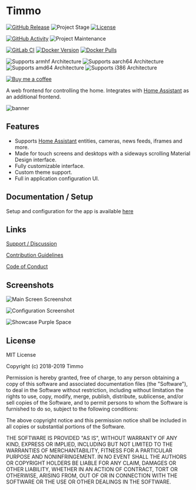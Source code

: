 # Timmo

[![GitHub Release][releases-shield]][releases]
![Project Stage][project-stage-shield]
[![License][license-shield]](LICENSE.md)

[![GitHub Activity][commits-shield]][commits]
![Project Maintenance][maintenance-shield]

[![GitLab CI][gitlabci-shield]][gitlabci]
[![Docker Version][version-shield]][microbadger]
[![Docker Pulls][pulls-shield]][dockerhub]

![Supports armhf Architecture][armhf-shield]
![Supports aarch64 Architecture][aarch64-shield]
![Supports amd64 Architecture][amd64-shield]
![Supports i386 Architecture][i386-shield]

[![Buy me a coffee][buymeacoffee-shield]][buymeacoffee]

A web frontend for controlling the home. Integrates with
[Home Assistant][hass] as an additional frontend.

![banner][banner]

## Features

- Supports [Home Assistant][hass] entities, cameras, news feeds, iframes and
 more.
- Made for touch screens and desktops with a sideways scrolling Material Design
 interface.
- Fully customizable interface.
- Custom theme support.
- Full in application configuration UI.

## Documentation / Setup

Setup and configuration for the app is available [here][setup-docs]

## Links

[Support / Discussion][forum]

[Contribution Guidelines][contributing]

[Code of Conduct][code_of_conduct]

## Screenshots

![Main Screen Screenshot][screen-main]

![Configuration Screenshot][screen-configuration-main]

![Showcase Purple Space][showcase-purple-space]

## License

MIT License

Copyright (c) 2018-2019 Timmo

Permission is hereby granted, free of charge, to any person obtaining a copy
of this software and associated documentation files (the "Software"), to deal
in the Software without restriction, including without limitation the rights
to use, copy, modify, merge, publish, distribute, sublicense, and/or sell
copies of the Software, and to permit persons to whom the Software is
furnished to do so, subject to the following conditions:

The above copyright notice and this permission notice shall be included in all
copies or substantial portions of the Software.

THE SOFTWARE IS PROVIDED "AS IS", WITHOUT WARRANTY OF ANY KIND, EXPRESS OR
IMPLIED, INCLUDING BUT NOT LIMITED TO THE WARRANTIES OF MERCHANTABILITY,
FITNESS FOR A PARTICULAR PURPOSE AND NONINFRINGEMENT. IN NO EVENT SHALL THE
AUTHORS OR COPYRIGHT HOLDERS BE LIABLE FOR ANY CLAIM, DAMAGES OR OTHER
LIABILITY, WHETHER IN AN ACTION OF CONTRACT, TORT OR OTHERWISE, ARISING FROM,
OUT OF OR IN CONNECTION WITH THE SOFTWARE OR THE USE OR OTHER DEALINGS IN THE
SOFTWARE.

[aarch64-shield]: https://img.shields.io/badge/aarch64-yes-green.svg
[amd64-shield]: https://img.shields.io/badge/amd64-yes-green.svg
[armhf-shield]: https://img.shields.io/badge/armhf-yes-green.svg
[banner]: https://raw.githubusercontent.com/timmo001/timmo/master/docs/resources/banner.png
[buymeacoffee-shield]: https://www.buymeacoffee.com/assets/img/guidelines/download-assets-sm-2.svg
[buymeacoffee]: https://www.buymeacoffee.com/timmo
[code_of_conduct]: https://github.com/timmo001/timmo/blob/master/.github/CODE_OF_CONDUCT.md
[commits-shield]: https://img.shields.io/github/commit-activity/y/timmo001/timmo.svg
[commits]: https://github.com/timmo001/timmo/commits/master
[contributing]: https://github.com/timmo001/timmo/blob/master/.github/CONTRIBUTING.md
[demo-app]: https://timmo-demo.timmo.xyz/
[dockerhub]: https://hub.docker.com/r/timmo001/timmo
[forum-shield]: https://img.shields.io/badge/community-forum-brightgreen.svg
[forum]: https://community.home-assistant.io/t/timmo-a-touch-compatible-webapp-for-controlling-the-home/62597?u=timmo001
[gitlabci-shield]: https://gitlab.com/timmo/timmo/badges/master/pipeline.svg
[gitlabci]: https://gitlab.com/timmo/timmo/pipelines
[hass]: https://www.home-assistant.io/
[i386-shield]: https://img.shields.io/badge/i386-yes-green.svg
[license-shield]: https://img.shields.io/github/license/timmo001/timmo.svg
[maintenance-shield]: https://img.shields.io/maintenance/yes/2019.svg
[microbadger]: https://microbadger.com/images/timmo001/timmo
[project-stage-shield]: https://img.shields.io/badge/project%20stage-beta-green.svg
[pulls-shield]: https://img.shields.io/docker/pulls/timmo001/timmo.svg
[releases-shield]: https://img.shields.io/github/release/timmo001/timmo.svg
[releases]: https://github.com/timmo001/timmo/releases
[screen-configuration-main]: https://raw.githubusercontent.com/timmo001/timmo/master/docs/resources/screen-configuration-main.png
[screen-main]: https://raw.githubusercontent.com/timmo001/timmo/master/docs/resources/screen-main.png
[setup-docs]: https://timmo.dev/timmo/setup/
[showcase-purple-space]: https://raw.githubusercontent.com/timmo001/timmo/master/docs/docs/showcase/timmo/purple-space.png
[version-shield]: https://images.microbadger.com/badges/version/timmo001/timmo.svg
